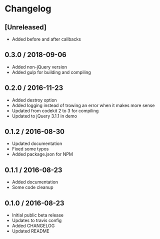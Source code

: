 # Changelog

## [Unreleased]

* Added before and after callbacks

## 0.3.0 / 2018-09-06

* Added non-jQuery version
* Added gulp for building and compiling

## 0.2.0 / 2016-11-23

* Added destroy option
* Added logging instead of trowing an error when it makes more sense
* Updated from codekit 2 to 3 for compiling
* Updated to jQuery 3.1.1 in demo

## 0.1.2 / 2016-08-30

* Updated documentation
* Fixed some typos
* Added package.json for NPM

## 0.1.1 / 2016-08-23

* Added documentation
* Some code cleanup

## 0.1.0 / 2016-08-23

* Initial public beta release
* Updates to travis config
* Added CHANGELOG
* Updated README
